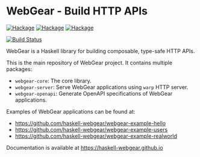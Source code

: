 # WebGear - Build HTTP APIs

[![Hackage](https://img.shields.io/hackage/v/webgear-core)](https://hackage.haskell.org/package/webgear-core)
[![Hackage](https://img.shields.io/hackage/v/webgear-server)](https://hackage.haskell.org/package/webgear-server)
[![Hackage](https://img.shields.io/hackage/v/webgear-openapi)](https://hackage.haskell.org/package/webgear-openapi)

[![Build Status](https://img.shields.io/github/workflow/status/haskell-webgear/webgear/Haskell%20CI/main)](https://github.com/haskell-webgear/webgear/actions?query=workflow%3A%22Haskell+CI%22+branch%3Amain)

WebGear is a Haskell library for building composable, type-safe HTTP APIs.

This is the main repository of WebGear project. It contains multiple packages:

- `webgear-core`: The core library.
- `webgear-server`: Serve WebGear applications using `warp` HTTP server.
- `webgear-openapi`: Generate OpenAPI specifications of WebGear applications.

Examples of WebGear applications can be found at:

- https://github.com/haskell-webgear/webgear-example-hello
- https://github.com/haskell-webgear/webgear-example-users
- https://github.com/haskell-webgear/webgear-example-realworld

Documentation is available at https://haskell-webgear.github.io
